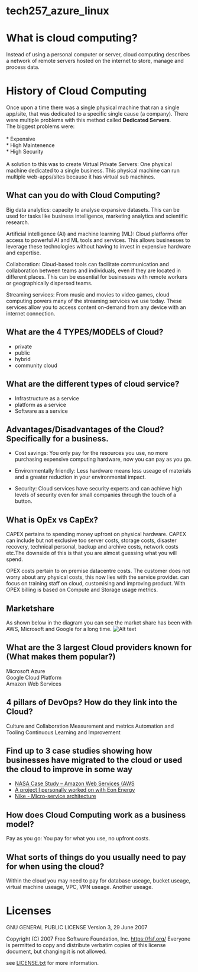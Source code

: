  # tech257_azure_linux

#  What is cloud computing?

Instead of using a personal computer or server, cloud computing describes a network of remote servers hosted on the internet to store, manage and process data.

#  History of Cloud Computing

Once upon a time there was a single physical machine that ran a single app/site, that was dedicated to a specific single cause (a company). There were multiple problems with this method called **Dedicated Servers**. <br>
The biggest problems were: <br>
<br>
                * Expensive <br>
                * High Maintenence <br>
                * High Security <br>
                <br>
A solution to this was to create Virtual Private Servers:
One physical machine dedicated to a single business.
This physical machine can run multiple web-apps/sites because it has virtual sub machines.


## What can you do with Cloud Computing?

Big data analytics: capacity to analyse expansive datasets. This can be used for tasks like business intelligence, marketing analytics and scientific research.

Artificial intelligence (AI) and machine learning (ML): Cloud platforms offer access to powerful AI and ML tools and services. This allows businesses to leverage these technologies without having to invest in expensive hardware and expertise.

Collaboration: Cloud-based tools can facilitate communication and collaboration between teams and individuals, even if they are located in different places. This can be essential for businesses with remote workers or geographically dispersed teams.

Streaming services:  From music and movies to video games, cloud computing powers many of the streaming services we use today.  These services allow you to access content on-demand from any device with an internet connection.

## What are the 4 TYPES/MODELS of Cloud?

* private <br>
* public <br>
* hybrid <br>
* community cloud

## What are the different types of cloud service?

* Infrastructure as a service
* platform as a service 
* Software as a service

## Advantages/Disadvantages of the Cloud? Specifically for a business.

* Cost savings: You only pay for the resources you use, no more purchasing expensive computing hardware, now you can pay as you go.

* Environmentally friendly: Less hardware means less useage of materials and a greater reduction in your environmental impact.

* Security: Cloud services have security experts and can achieve high levels of security even for small companies through the touch of a button.

##  What is OpEx vs CapEx?

CAPEX pertains to spending money upfront on physical hardware. CAPEX can include but not exclusive too server costs, storage costs, disaster recovery, technical personal, backup and archive costs, network costs etc.The downside of this is that you are almost guessing what you will spend.

OPEX  costs pertain to on premise datacentre costs. The customer does not worry about any physical costs, this now lies with the service provider. can focus on training staff on cloud, customising and improving product. With OPEX billing is based on Compute and Storage usage metrics.

## Marketshare 

As shown below in the diagram you can see the market share has been with AWS, Microsoft and Google for a long time.
![Alt text](https://kinsta.com/wp-content/uploads/2019/10/cloud-market-growth-2019-1.png)


## What are the 3 largest Cloud providers known for (What makes them popular?)

Microsoft Azure <br>
Google Cloud Platform <br>
Amazon Web Services

##  4 pillars of DevOps? How do they link into the Cloud?

Culture and Collaboration
Measurement and metrics
Automation and Tooling
Continuous Learning and Improvement

## Find up to 3 case studies showing how businesses have migrated to the cloud or used the cloud to improve in some way

* [NASA Case Study – Amazon Web Services (AWS](aws.amazon.com/partners/success/nasa-image-library/)
* [A project I personally worked on with Eon Energy](https://www.forbes.com/sites/patrickmoorhead/2022/10/24/eon-powers-to-a-successful-digital-transformation/)
* [Nike - Micro-service architecture](https://medium.com/nikeengineering/nikes-cloud-journey-at-aws-re-invent-aa2e6eaefa55)




## How does Cloud Computing work as a business model?

Pay as you go: You pay for what you use, no upfront costs.

## What sorts of things do you usually need to pay for when using the cloud?

Within the cloud you may need to pay for database useage, bucket useage, virtual machine useage, VPC, VPN useage. Another useage.



# Licenses

GNU GENERAL PUBLIC LICENSE
                       Version 3, 29 June 2007

 Copyright (C) 2007 Free Software Foundation, Inc. <https://fsf.org/>
 Everyone is permitted to copy and distribute verbatim copies
 of this license document, but changing it is not allowed.

see [LICENSE.txt]() for more information.